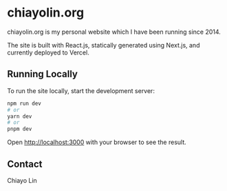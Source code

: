 # chiayolin.org

chiayolin.org is my personal website which I have been running since 2014.

The site is built with React.js, statically generated using Next.js, and
currently deployed to Vercel.

## Running Locally

To run the site locally, start the development server:

```bash
npm run dev
# or
yarn dev
# or
pnpm dev
```

Open [http://localhost:3000](http://localhost:3000) with your browser to see
the result.

## Contact

Chiayo Lin <chiayo dot lin at gmail dot com>

